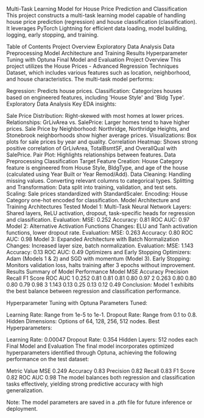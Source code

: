 Multi-Task Learning Model for House Price Prediction and Classification
This project constructs a multi-task learning model capable of handling house price prediction (regression) and house classification (classification). It leverages PyTorch Lightning for efficient data loading, model building, logging, early stopping, and training.

Table of Contents
Project Overview
Exploratory Data Analysis
Data Preprocessing
Model Architecture and Training
Results
Hyperparameter Tuning with Optuna
Final Model and Evaluation
Project Overview
This project utilizes the House Prices - Advanced Regression Techniques Dataset, which includes various features such as location, neighborhood, and house characteristics. The multi-task model performs:

Regression: Predicts house prices.
Classification: Categorizes houses based on engineered features, including 'House Style' and 'Bldg Type'.
Exploratory Data Analysis
Key EDA insights:

Sale Price Distribution: Right-skewed with most homes at lower prices.
Relationships:
GrLivArea vs. SalePrice: Larger homes tend to have higher prices.
Sale Price by Neighborhood: Northridge, Northridge Heights, and Stonebrook neighborhoods show higher average prices.
Visualizations:
Box plots for sale prices by year and quality.
Correlation Heatmap: Shows strong positive correlation of GrLivArea, TotalBsmtSF, and OverallQual with SalePrice.
Pair Plot: Highlights relationships between features.
Data Preprocessing
Classification Target Feature Creation: House Category feature is engineered from House Style, BldgType, and age of the house (calculated using Year Built or Year Remod/Add).
Data Cleaning:
Handling missing values.
Converting relevant columns to categorical types.
Splitting and Transformation:
Data split into training, validation, and test sets.
Scaling: Sale prices standardized with StandardScaler.
Encoding: House Category one-hot encoded for classification.
Model Architecture and Training
Architectures Tested
Model 1: Multi-Task Neural Network
Layers: Shared layers, ReLU activation, dropout, task-specific heads for regression and classification.
Evaluation:
MSE: 0.252
Accuracy: 0.81
ROC AUC: 0.97
Model 2: Alternative Activation Functions
Changes: ELU and Tanh activation functions, lower dropout rate.
Evaluation:
MSE: 0.263
Accuracy: 0.80
ROC AUC: 0.98
Model 3: Expanded Architecture with Batch Normalization
Changes: Increased layer size, batch normalization.
Evaluation:
MSE: 1.143
Accuracy: 0.13
ROC AUC: 0.49
Optimizers and Early Stopping
Optimizers: Adam (Models 1 & 2) and SGD with momentum (Model 3).
Early Stopping: Monitors validation loss, halts training after 3 epochs without improvement.
Results
Summary of Model Performance
Model	MSE	Accuracy	Precision	Recall	F1 Score	ROC AUC
1	0.252	0.81	0.81	0.81	0.80	0.97
2	0.263	0.80	0.80	0.80	0.79	0.98
3	1.143	0.13	0.25	0.13	0.12	0.49
Conclusion: Model 1 exhibits the best balance between regression and classification performance.

Hyperparameter Tuning with Optuna
Parameters Tuned:

Learning Rate: Range from 1e-5 to 1e-1.
Dropout Rate: Range from 0.1 to 0.8.
Hidden Dimensions: Options of 64, 128, 256, 512 nodes.
Best Hyperparameters:

Learning Rate: 0.00047
Dropout Rate: 0.354
Hidden Layers: 512 nodes each
Final Model and Evaluation
The final model incorporates optimized hyperparameters identified through Optuna, achieving the following performance on the test dataset:

Metric	Value
MSE	0.249
Accuracy	0.83
Precision	0.82
Recall	0.83
F1 Score	0.82
ROC AUC	0.98
The model balances both regression and classification tasks effectively, yielding strong predictive accuracy with high generalization.

Note: The model parameters are saved in a .pth file for future inference or deployment.
